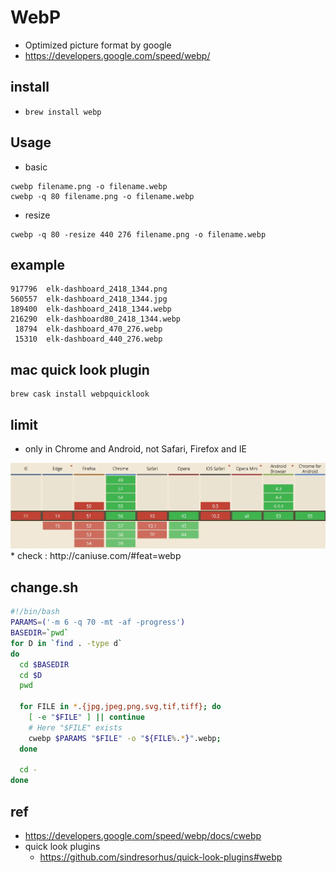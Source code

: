 # WebP
* Optimized picture format by google
* https://developers.google.com/speed/webp/

## install
* `brew install webp`

## Usage
* basic
```
cwebp filename.png -o filename.webp
cwebp -q 80 filename.png -o filename.webp
```

* resize
```
cwebp -q 80 -resize 440 276 filename.png -o filename.webp
```

## example
```
917796  elk-dashboard_2418_1344.png
560557  elk-dashboard_2418_1344.jpg
189400  elk-dashboard_2418_1344.webp
216290  elk-dashboard80_2418_1344.webp
 18794  elk-dashboard_470_276.webp
 15310  elk-dashboard_440_276.webp
```

## mac quick look plugin
```
brew cask install webpquicklook
```

## limit
* only in Chrome and Android, not Safari, Firefox and IE
<img src="images/caniuse.webp" alt="webp limited" class="img"/>
* check : http://caniuse.com/#feat=webp

## change.sh

```sh
#!/bin/bash
PARAMS=('-m 6 -q 70 -mt -af -progress')
BASEDIR=`pwd`
for D in `find . -type d`
do
  cd $BASEDIR
  cd $D
  pwd

  for FILE in *.{jpg,jpeg,png,svg,tif,tiff}; do
    [ -e "$FILE" ] || continue
    # Here "$FILE" exists
    cwebp $PARAMS "$FILE" -o "${FILE%.*}".webp;
  done

  cd -
done
```

## ref
* https://developers.google.com/speed/webp/docs/cwebp
* quick look plugins
  * https://github.com/sindresorhus/quick-look-plugins#webp
